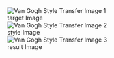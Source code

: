 <!DOCTYPE html>
<html lang="en">
<head>
</head>
<body>
  <div class="image-container">
    <img src="https://github.com/Bong-HoonLee/styleTransfer/assets/115579916/82f6b63f-f521-46fe-b4b4-e6e93883d613" alt="Van Gogh Style Transfer Image 1">
    <br>
    <figcaption>target Image</figcaption>
    <img src="https://github.com/Bong-HoonLee/styleTransfer/assets/115579916/1009f16a-379c-483c-952c-b0574f6968a0" alt="Van Gogh Style Transfer Image 2">
    <figcaption>style Image</figcaption>
  </div>
  <div class="image-container">
    <img src="https://github.com/Bong-HoonLee/styleTransfer/assets/115579916/8511c1f0-0d0d-462b-828e-d6622aac1953" alt="Van Gogh Style Transfer Image 3">
    <figcaption>result Image</figcaption>
  </div>
</body>
</html>

